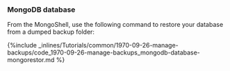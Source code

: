<!-- usedin: [ _legacy_docker/Tutorials/1970-09-26-manage-backups.md, _maestro/Tutorials/1970-09-26-manage-backups.md, _node/tutorials/1970-09-26-manage-backups.md, _rails/Tutorials/1970-09-26-manage-backups.md] -->


### MongoDB database

From the MongoShell, use the following command to restore your database from a dumped backup folder:



{%include _inlines/Tutorials/common/1970-09-26-manage-backups/code_1970-09-26-manage-backups_mongodb-database-mongorestor.md %}




